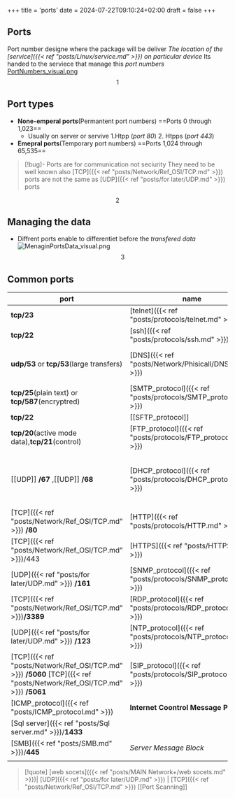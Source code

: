 +++
title = 'ports'
date = 2024-07-22T09:10:24+02:00
draft = false
+++

## Ports

Port number designe where the package will be deliver 
*The location of the [service]({{< ref "posts/Linux/service.md" >}})   on particular device*
Its handed to the serviece that manage this *port numbers*
[PortNumbers_visual.png](/PortNumbers_visual.png)
$$1$$
## Port types 
- **None-emperal ports**(Permantent port numbers)
	==Ports 0 through 1,023==
	- Usually on server or servive 
		1.Htpp (*port 80*) 
		2. Htpps (*port 443*)
- **Emepral ports**(Temporary port numbers)
	==Ports 1,024 through 65,535==

>[!bug]- Ports are for communication not seciurity 
>They need to be well known
>also 
>[TCP]({{< ref "posts/Network/Ref_OSI/TCP.md" >}}) ports are not the same as [UDP]({{< ref "posts/for later/UDP.md" >}}) ports 

$$2$$
## Managing the data 
- Diffrent ports enable to differentiet before the *transfered data*
	![MenaginPortsData_visual.png](/Notes/MenaginPortsData_visual.png)
$$3$$
## Common ports 
| port                                              | name                                   | fn                                           |     |     |
| ------------------------------------------------- | -------------------------------------- | -------------------------------------------- | --- | --- |
| **tcp/23**                                        | [telnet]({{< ref "posts/protocols/telnet.md" >}})                             | coonetcting to the container                 |     |     |
| **tcp/22**                                        | [ssh]({{< ref "posts/protocols/ssh.md" >}})                                | coonetcting to the container                 |     |     |
| **udp/53** or **tcp/53**(large transfers)         | [DNS]({{< ref "posts/Network/Phisicall/DNS.md" >}})                                | aConvert names to the [IP]({{< ref "posts/Network/Ref_OSI/IP.md" >}}) adress          |     |     |
| **tcp/25**(plain text) or **tcp/587**(encryptred) | [SMTP_protocol]({{< ref "posts/protocols/SMTP_protocol.md" >}})                      | Server to server email transfer              |     |     |
| **tcp/22**                                        | [[SFTP_protocol]]                      | Encrypted file transfer                      |     |     |
| **tcp/20**(active mode data),**tcp/21**(control)  | [FTP_protocol]({{< ref "posts/protocols/FTP_protocol.md" >}})                       | Transfers Files between system               |     |     |
| [[UDP]] **/67** ,[[UDP]] **/68**                  | [DHCP_protocol]({{< ref "posts/protocols/DHCP_protocol.md" >}})                      | Automated conf of [IP]({{< ref "posts/Network/Ref_OSI/IP.md" >}}) and [subnet mask]({{< ref "posts/Network/basic network connections/subnet mask.md" >}}) |     |     |
| [TCP]({{< ref "posts/Network/Ref_OSI/TCP.md" >}}) **/80**                                   | [HTTP]({{< ref "posts/protocols/HTTP.md" >}})                               | Web server communication                     |     |     |
| [TCP]({{< ref "posts/Network/Ref_OSI/TCP.md" >}})/443                                       | [HTTPS]({{< ref "posts/HTTPS.md" >}})                              | Web server with encryption                   |     |     |
| [UDP]({{< ref "posts/for later/UDP.md" >}}) **/161**                                  | [SNMP_protocol]({{< ref "posts/protocols/SNMP_protocol.md" >}})                      | Gather statisitc from network devices        |     |     |
| [TCP]({{< ref "posts/Network/Ref_OSI/TCP.md" >}})**/3389**                                  | [RDP_protocol]({{< ref "posts/protocols/RDP_protocol.md" >}})                       | Remote connectio to the desktop              |     |     |
| [UDP]({{< ref "posts/for later/UDP.md" >}}) **/123**                                  | [NTP_protocol]({{< ref "posts/protocols/NTP_protocol.md" >}})                       | Synchronizing the clocs of the system        |     |     |
| [TCP]({{< ref "posts/Network/Ref_OSI/TCP.md" >}}) **/5060** [TCP]({{< ref "posts/Network/Ref_OSI/TCP.md" >}}) **/5061**               | [SIP_protocol]({{< ref "posts/protocols/SIP_protocol.md" >}})                       | phone calls                                  |     |     |
| [ICMP_protocol]({{< ref "posts/ICMP_protocol.md" >}})                                 | **Internet Coontrol Message Protocol** |                                              |     |     |
| [Sql server]({{< ref "posts/Sql server.md" >}})/**1433**                           |                                        |                                              |     |     |
| [SMB]({{< ref "posts/SMB.md" >}})/**445**                                   | *Server Message Block*                 | used for the printers and router in windows  |     |     |
|                                                   |                                        |                                              |     |     |

>[!quote] [web socets]({{< ref "posts/MAIN Network+/web socets.md" >}})| [UDP]({{< ref "posts/for later/UDP.md" >}}) | [TCP]({{< ref "posts/Network/Ref_OSI/TCP.md" >}})  [[Port Scanning]] 



